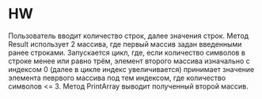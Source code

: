 # HW

Пользователь вводит количество строк, далее значения строк.
Метод Result использует 2 массива, где первый массив задан введенными ранее строками. Запускается цикл, где, если количество символов в строке менее или равно трём, 
элемент второго массива изначально с индексом 0 (далее в цикле индекс увеличивается) принимает значение элемента певрвого массива под тем индексом, 
где количество символов <= 3. 
Метод PrintArray выводит полученный второй массив.

